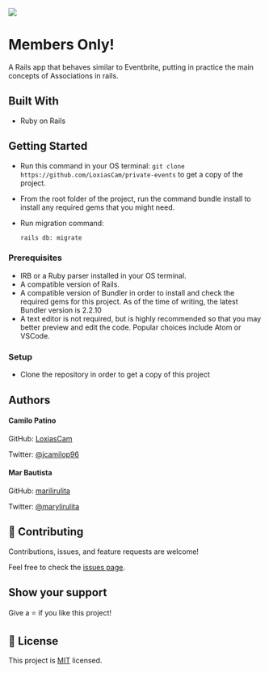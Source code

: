 ![](https://img.shields.io/badge/Microverse-blueviolet)

# Members Only!
A Rails app that behaves similar to Eventbrite, putting in practice the main concepts of Associations in rails. 

## Built With

- Ruby on Rails


## Getting Started

- Run this command in your OS terminal: `git clone https://github.com/LoxiasCam/private-events` to get a copy of the project.
- From the root folder of the project, run the command bundle install to install any required gems that you might need.
- Run migration command: 

  ```
  rails db: migrate
  ```

### Prerequisites

* IRB or a Ruby parser installed in your OS terminal.
* A compatible version of Rails.
* A compatible version of Bundler in order to install and check the required gems for this project. As of the time of writing, the latest Bundler version is 2.2.10
* A text editor is not required, but is highly recommended so that you may better preview and edit the code. Popular choices include Atom or VSCode.

### Setup

* Clone the repository in order to get a copy of this project

## Authors

#### Camilo Patino
GitHub: [LoxiasCam](https://github.com/LoxiasCam)

Twitter: [@jcamilop96](https://twitter.com/jcamilop96)

#### Mar Bautista
GitHub: [marilirulita](https://github.com/marilirulita)

Twitter: [@marylirulita](https://twitter.com/marylirulita)

## 🤝 Contributing

Contributions, issues, and feature requests are welcome!

Feel free to check the [issues page](https://github.com/LoxiasCam/private-events/issues).

## Show your support

Give a ⭐️ if you like this project!

## 📝 License

This project is [MIT](LICENSE) licensed.


